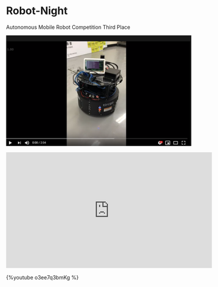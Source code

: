 # Robot-Night
Autonomous Mobile Robot Competition Third Place


[![ScreenShot](youtube.png)](https://www.youtube.com/embed/o3ee7q3bmKg)

<iframe width="560" height="315" src="https://www.youtube.com/embed/o3ee7q3bmKg" frameborder="0" allow="accelerometer; autoplay; encrypted-media; gyroscope; picture-in-picture" allowfullscreen></iframe>

{%youtube o3ee7q3bmKg %}
